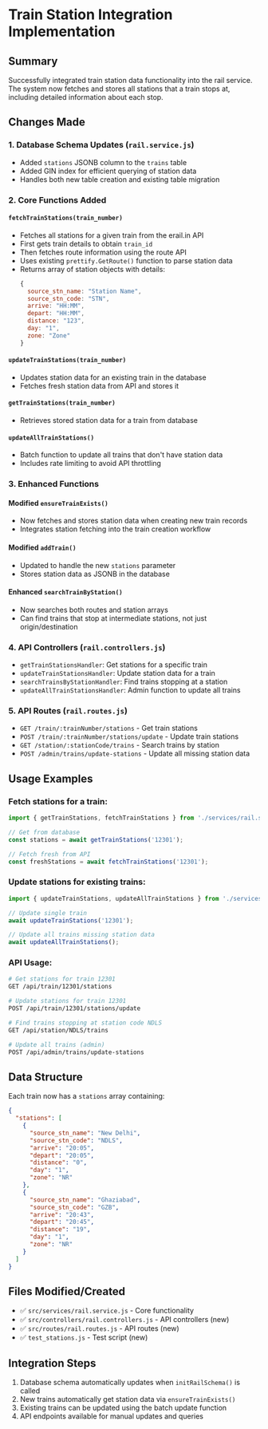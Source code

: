 # Train Station Integration Implementation

## Summary
Successfully integrated train station data functionality into the rail service. The system now fetches and stores all stations that a train stops at, including detailed information about each stop.

## Changes Made

### 1. Database Schema Updates (`rail.service.js`)
- Added `stations` JSONB column to the `trains` table
- Added GIN index for efficient querying of station data
- Handles both new table creation and existing table migration

### 2. Core Functions Added

#### `fetchTrainStations(train_number)`
- Fetches all stations for a given train from the erail.in API
- First gets train details to obtain `train_id`
- Then fetches route information using the route API
- Uses existing `prettify.GetRoute()` function to parse station data
- Returns array of station objects with details:
  ```javascript
  {
    source_stn_name: "Station Name",
    source_stn_code: "STN",
    arrive: "HH:MM",
    depart: "HH:MM", 
    distance: "123",
    day: "1",
    zone: "Zone"
  }
  ```

#### `updateTrainStations(train_number)`
- Updates station data for an existing train in the database
- Fetches fresh station data from API and stores it

#### `getTrainStations(train_number)`
- Retrieves stored station data for a train from database

#### `updateAllTrainStations()`
- Batch function to update all trains that don't have station data
- Includes rate limiting to avoid API throttling

### 3. Enhanced Functions

#### Modified `ensureTrainExists()`
- Now fetches and stores station data when creating new train records
- Integrates station fetching into the train creation workflow

#### Modified `addTrain()`
- Updated to handle the new `stations` parameter
- Stores station data as JSONB in the database

#### Enhanced `searchTrainByStation()`
- Now searches both routes and station arrays
- Can find trains that stop at intermediate stations, not just origin/destination

### 4. API Controllers (`rail.controllers.js`)
- `getTrainStationsHandler`: Get stations for a specific train
- `updateTrainStationsHandler`: Update station data for a train
- `searchTrainsByStationHandler`: Find trains stopping at a station
- `updateAllTrainStationsHandler`: Admin function to update all trains

### 5. API Routes (`rail.routes.js`)
- `GET /train/:trainNumber/stations` - Get train stations
- `POST /train/:trainNumber/stations/update` - Update train stations
- `GET /station/:stationCode/trains` - Search trains by station
- `POST /admin/trains/update-stations` - Update all missing station data

## Usage Examples

### Fetch stations for a train:
```javascript
import { getTrainStations, fetchTrainStations } from './services/rail.service.js';

// Get from database
const stations = await getTrainStations('12301');

// Fetch fresh from API
const freshStations = await fetchTrainStations('12301');
```

### Update stations for existing trains:
```javascript
import { updateTrainStations, updateAllTrainStations } from './services/rail.service.js';

// Update single train
await updateTrainStations('12301');

// Update all trains missing station data
await updateAllTrainStations();
```

### API Usage:
```bash
# Get stations for train 12301
GET /api/train/12301/stations

# Update stations for train 12301
POST /api/train/12301/stations/update

# Find trains stopping at station code NDLS
GET /api/station/NDLS/trains

# Update all trains (admin)
POST /api/admin/trains/update-stations
```

## Data Structure
Each train now has a `stations` array containing:
```json
{
  "stations": [
    {
      "source_stn_name": "New Delhi",
      "source_stn_code": "NDLS",
      "arrive": "20:05",
      "depart": "20:05",
      "distance": "0",
      "day": "1",
      "zone": "NR"
    },
    {
      "source_stn_name": "Ghaziabad",
      "source_stn_code": "GZB", 
      "arrive": "20:43",
      "depart": "20:45",
      "distance": "19",
      "day": "1",
      "zone": "NR"
    }
  ]
}
```

## Files Modified/Created
- ✅ `src/services/rail.service.js` - Core functionality
- ✅ `src/controllers/rail.controllers.js` - API controllers (new)
- ✅ `src/routes/rail.routes.js` - API routes (new)
- ✅ `test_stations.js` - Test script (new)

## Integration Steps
1. Database schema automatically updates when `initRailSchema()` is called
2. New trains automatically get station data via `ensureTrainExists()`
3. Existing trains can be updated using the batch update function
4. API endpoints available for manual updates and queries
